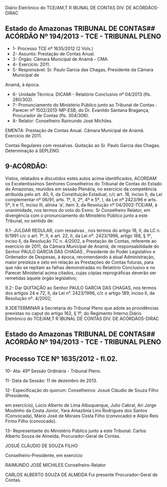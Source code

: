 Diário Eletrônico do TCE/AM,T R IBUNAL DE CONTAS DIV. DE ACÓRDÃOS-DIRAC

## Estado do Amazonas TRIBUNAL DE CONTAS## ACÓRDÃO Nº 194/2013 - TCE - TRIBUNAL PLENO

- 1- Processo TCE nº 1635/2012 (2 Vols.)
- 2- Assunto: Prestação de Contas Anual.
- 3- Órgão: Câmara Municipal de Anamã - CMA.
- 4- Exercício: 2011.
- 5-  Responsável: Sr.  Paulo  Garcia  das  Chagas,  Presidente  da  Câmara  Municipal  de

Anamã, à época.

- 6- Unidade Técnica: DICAMI - Relatório Conclusivo nº 04/2013 (fls. 280/302).
- 7-  Pronunciamento  do Ministério  Público  junto  ao Tribunal  de  Contas :  Parecer  nº 1502/2013-MP-ESB,  do  Dr.  Evanildo  Santana  Bragança,  Procurador  de  Contas  (fls. 304/306).
- 8- Relator: Conselheiro Raimundo José Michiles.

EMENTA: Prestação  de  Contas  Anual.  Câmara Municipal de Anamã. Exercício de 2011.

Contas Regulares com ressalvas. Quitação ao Sr. Paulo Garcia das Chagas. Determinação à SEPLENO.

## 9-ACÓRDÃO:

Vistos, relatados e discutidos estes autos  acima identificados, ACORDAM os Excelentíssimos  Senhores  Conselheiros  do  Tribunal  de  Contas  do  Estado  do Amazonas, reunidos em sessão Plenária, no exercício da competência atribuída pelo art. 40, II, da Constituição Estadual, c/c art. 18, inciso II, da Lei complementar nº 06/91, arts. 1º,  II,  2º,  4º  e  5º,  I,  da  Lei  nº  2423/96  e  arts.  5º,  II  e  11,  inciso  III,  alínea  'a',  item  3,  da Resolução  nº  04/2002-TCE/AM, à  unanimidade, nos  termos  do  voto  do  Exmo.  Sr Conselheiro Relator, em divergência com o pronunciamento do Ministério Público junto a este Tribunal, no sentido de:

9.1- JULGAR REGULAR, com ressalvas , nos termos do artigo 18, II, da LC n. 6/1991 c/c o art. 1º, II, e art. 22, II, da Lei nº. 2423/1996, artigo 188, § 1º, inciso II, da Resolução TC n. 4/2002, a Prestação de Contas, referente ao exercício de 2011, da Câmara  Municipal  de  Anamã,  de  responsabilidade  do  Senhor PAULO  GARCIA  DAS CHAGAS , Presidente do Poder  Legislativo e Ordenador  de  Despesas,  à  época, recomendando à atual Administração, maior presteza e zelo em relação às Prestações de Contas futuras, para que não se repitam as falhas demonstradas no Relatório Conclusivo e no Parecer Ministerial acima citados, cujas cópias reprográficas deverão ser remetidas àquele órgão legislativo;

9.2-  Dar  QUITAÇÃO ao  Senhor PAULO  GARCIA  DAS  CHAGAS, nos termos  dos  artigos  24  e  72,  II,  da  Lei  n°.  2423/1996,  c/c  o  artigo  189,  inciso  II,  da Resolução nº. 4/2002;

9.3DETERMINAR à Secretaria do Tribunal Pleno que adote as providências previstas no caput do artigo 162, § 1º, do Regimento Interno.Diário Eletrônico do TCE/AM,T R IBUNAL DE CONTAS DIV. DE ACÓRDÃOS-DIRAC

## Estado do Amazonas TRIBUNAL DE CONTAS## ACÓRDÃO Nº 194/2013 - TCE - TRIBUNAL PLENO

## Processo TCE Nº 1635/2012 - fl.02.

10- Ata: 49ª Sessão Ordinária - Tribunal Pleno.

11- Data da Sessão: 11 de dezembro de 2013.

12- Especificação do quorum: Conselheiros: Josué Cláudio de Souza Filho (Presidente,

em exercício), Lúcio  Alberto  de Lima  Albuquerque,  Julio Cabral,  Ari  Jorge  Moutinho da Costa  Júnior,  Yara  Amazônia  Lins  Rodrigues  dos  Santos  (Convocada),  Mário  José  de Moraes Costa Filho (convocado) e Alípio Reis Firmo Filho (convocado).

13- Representante do Ministério Público junto a este Tribunal: Carlos Alberto Souza de Almeida, Procurador-Geral de Contas.

JOSUÉ CLÁUDIO DE SOUZA FILHO

Conselheiro-Presidente, em exercício

RAIMUNDO JOSÉ MICHILES Conselheiro-Relator

CARLOS ALBERTO SOUZA DE ALMEIDA Fui presente Procurador-Geral de Contas.